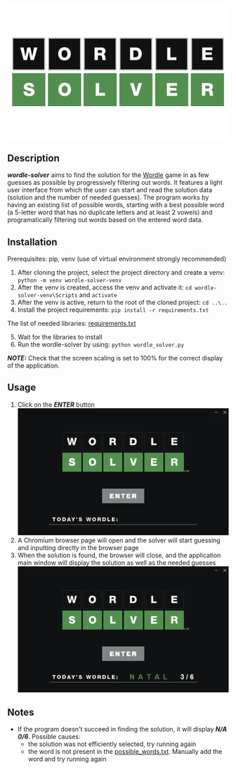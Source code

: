 ![wordle-logo](/ui/assets/readme-cover.png)
 
 ## Description
 
 ***wordle-solver*** aims to find the solution for the [Wordle](https://www.nytimes.com/games/wordle/index.html) game in as few guesses as possible by progressively filtering out words. It features a light user interface from which the user can start and read the solution data (solution and the number of needed guesses). The program works by having an existing list of possible words, starting with a best possible word (a 5-letter word that has no duplicate letters and at least 2 vowels) and programatically filtering out words based on the entered word data.
 
 ## Installation
 
Prerequisites: pip, venv (use of virtual environment strongly recommended)
 
1. After cloning the project, select the project directory and create a venv: ```python -m venv wordle-solver-venv```
2. After the venv is created, access the venv and activate it: ```cd wordle-solver-venv\Scripts``` and ```activate```
3. After the venv is active, return to the root of the cloned project: ```cd ..\..```
4. Install the project requirements: ```pip install -r requirements.txt```


The list of needed libraries: [requirements.txt](/requirements.txt)

5. Wait for the libraries to install
6. Run the wordle-solver by using: ```python wordle_solver.py```

***NOTE:*** Check that the screen scaling is set to 100% for the correct display of the application.

## Usage

1. Click on the ***ENTER*** button ![app-main-window](/ui/assets/app-main-window.png)
2. A Chromium browser page will open and the solver will start guessing and inputting directly in the browser page
3. When the solution is found, the browser will close, and the application main window will display the solution as well as the needed guesses ![app-solution](/ui/assets/app-solution.png)

## Notes

- If the program doesn't succeed in finding the solution, it will display ***N/A 0/6***. Possible causes:
  - the solution was not efficiently selected, try running again
  - the word is not present in the [possible_words.txt](/possible_words.txt). Manually add the word and try running again
